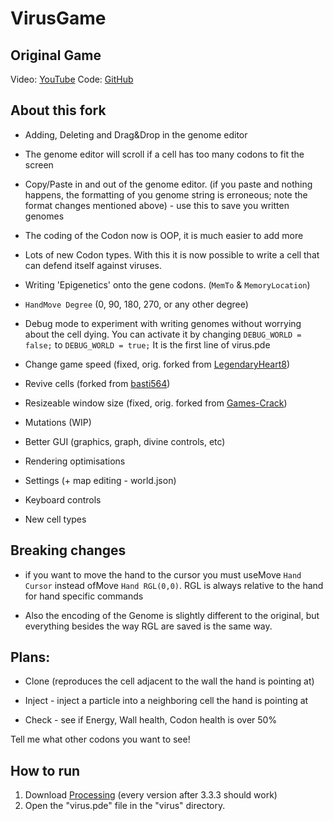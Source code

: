 # VirusGame
## Original Game
Video: [YouTube](https://www.youtube.com/watch?v=o1IheoDRdGE)
Code: [GitHub](https://github.com/carykh/VirusGame)
## About this fork

- Adding, Deleting and Drag&Drop in the genome editor

 - The genome editor will scroll if a cell has too many codons to fit the screen

 - Copy/Paste in and out of the genome editor. (if you paste and nothing happens, the formatting of you genome string is erroneous; note the format changes mentioned above) - use this to save you written genomes

 - The coding of the Codon now is OOP, it is much easier to add more

 - Lots of new Codon types. With this it is now possible to write a cell that can defend itself against viruses.
   
 - Writing 'Epigenetics' onto the gene codons. (`MemTo` & `MemoryLocation`)

 - `HandMove Degree` (0, 90, 180, 270, or any other degree)

 - Debug mode to experiment with writing genomes without worrying about the cell dying. You can activate it by changing `DEBUG_WORLD = false;` to `DEBUG_WORLD = true;` It is the first line of virus.pde

 - Change game speed (fixed, orig. forked from [LegendaryHeart8](https://github.com/LegendaryHeart8))

 - Revive cells (forked from [basti564](https://github.com/basti564))

 - Resizeable window size (fixed, orig. forked from [Games-Crack](https://github.com/Games-Crack))

 - Mutations (WIP)
  
 - Better GUI (graphics, graph, divine controls, etc)
  
 - Rendering optimisations
  
 - Settings (+ map editing - world.json)
  
 - Keyboard controls
  
 - New cell types


## Breaking changes

- if you want to move the hand to the cursor you must useMove `Hand Cursor` instead ofMove `Hand RGL(0,0)`. RGL is always relative to the hand for hand specific commands

- Also the encoding of the Genome is slightly different to the original, but everything besides the way RGL are saved is the same way.


## Plans:

 - Clone (reproduces the cell adjacent to the wall the hand is pointing at)

 - Inject - inject a particle into a neighboring cell the hand is pointing at

 - Check - see if Energy, Wall health, Codon health is over 50%


Tell me what other codons you want to see!



## How to run
1. Download [Processing](https://processing.org/) (every version after 3.3.3 should work)
2. Open the "virus.pde" file in the "virus" directory.
